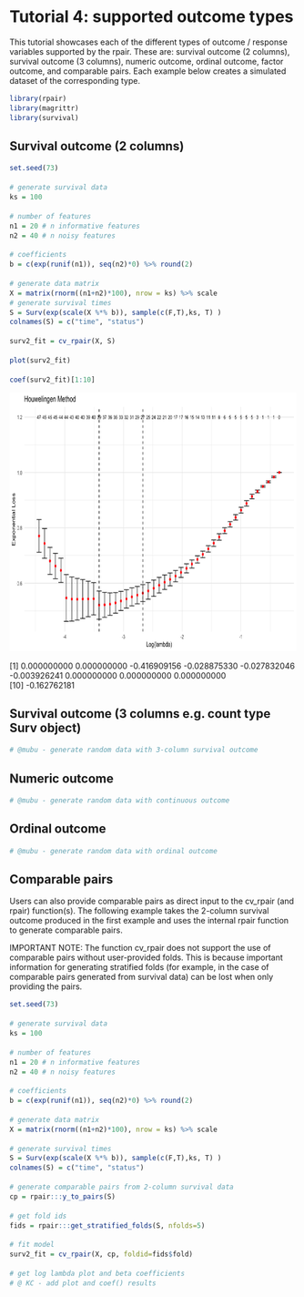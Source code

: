 Tutorial 4: supported outcome types
================

This tutorial showcases each of the different types of outcome / response variables supported by the rpair. These are: 
survival outcome (2 columns), survival outcome (3 columns), numeric outcome, ordinal outcome, factor outcome, and 
comparable pairs. Each example below creates a simulated dataset of the corresponding type.


``` r
library(rpair)
library(magrittr)
library(survival)
```

## Survival outcome (2 columns)
```r
set.seed(73)

# generate survival data
ks = 100

# number of features
n1 = 20 # n informative features
n2 = 40 # n noisy features

# coefficients
b = c(exp(runif(n1)), seq(n2)*0) %>% round(2)

# generate data matrix
X = matrix(rnorm((n1+n2)*100), nrow = ks) %>% scale
# generate survival times
S = Surv(exp(scale(X %*% b)), sample(c(F,T),ks, T) )
colnames(S) = c("time", "status")

surv2_fit = cv_rpair(X, S)

plot(surv2_fit)

coef(surv2_fit)[1:10]

```
<img src="imgs/surv2_plot.png" width="665" height="455" />

[1]  0.000000000  0.000000000 -0.416909156 -0.028875330 -0.027832046 -0.003926241  0.000000000  0.000000000  0.000000000   
[10] -0.162762181


## Survival outcome (3 columns e.g. count type Surv object)
```r
# @mubu - generate random data with 3-column survival outcome
```

## Numeric outcome
```r
# @mubu - generate random data with continuous outcome
```

## Ordinal outcome
```r
# @mubu - generate random data with ordinal outcome
```

## Comparable pairs
Users can also provide comparable pairs as direct input to the cv_rpair (and rpair) function(s). The following
example takes the 2-column survival outcome produced in the first example and uses the internal rpair function to
generate comparable pairs.

IMPORTANT NOTE: The function cv_rpair does not support the use of comparable pairs without user-provided folds. This is because important information for generating stratified folds (for example, in the case of comparable pairs generated from survival data) can be lost when only providing the pairs.
```r
set.seed(73)

# generate survival data
ks = 100

# number of features
n1 = 20 # n informative features
n2 = 40 # n noisy features

# coefficients
b = c(exp(runif(n1)), seq(n2)*0) %>% round(2)

# generate data matrix
X = matrix(rnorm((n1+n2)*100), nrow = ks) %>% scale

# generate survival times
S = Surv(exp(scale(X %*% b)), sample(c(F,T),ks, T) )
colnames(S) = c("time", "status")

# generate comparable pairs from 2-column survival data
cp = rpair:::y_to_pairs(S)

# get fold ids
fids = rpair:::get_stratified_folds(S, nfolds=5)

# fit model
surv2_fit = cv_rpair(X, cp, foldid=fids$fold)

# get log lambda plot and beta coefficients
# @ KC - add plot and coef() results
```
